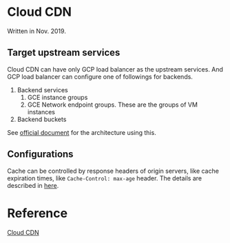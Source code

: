 # Cloud CDN
Written in Nov. 2019.


## Target upstream services
Cloud CDN can have only GCP load balancer as the upstream services.
And GCP load balancer can configure one of followings for backends.

1. Backend services
    1. GCE instance groups
    1. GCE Network endpoint groups. These are the groups of VM instances
1. Backend buckets

See [official document](https://cloud.google.com/cdn/docs/overview) for the architecture using this.


## Configurations
Cache can be controlled by response headers of origin servers, like cache expiration times, like `Cache-Control: max-age` header.
The details are described in [here](https://cloud.google.com/cdn/docs/caching#expiration).


# Reference
[Cloud CDN](https://cloud.google.com/cdn/docs/overview)
